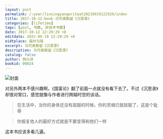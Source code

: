 ```yaml
---
layout: post
permalink: /:year/linxingyangwriteat20210919122929/index
title: 2017-10-12-book-马可奥勒留《沉思录》
categories: [lifetime]
tags: [post, 书籍, 非技术书籍]
date: 2017-10-12 12:29:29 +8
editdate: 2021-09-19 12:29:29 +8
eidtplace: 福州马尾
excerpt: 马可奥勒留《沉思录》
description: 马可奥勒留《沉思录》
catalog: false
author: 林兴洋
bookid: 00024
---
```


![封面](https://gitee.com/linxingyang/at-2020-10-02-image/raw/master/image/T-talks/image/2017/books/csl2.jpg)

对另外两本不感兴趣啊，《国富论》翻了前面一点就没有看下去了。不过《沉思录》却很对胃口，感觉就像与作者进行跨越时空的谈话。

> 在生活中，当你的身体还没有屈服的时候，你的灵魂已就屈服了，这是个耻辱

> 你报复他人的最好方式就是不要变得和他们一样

这本书应该多看几遍。


